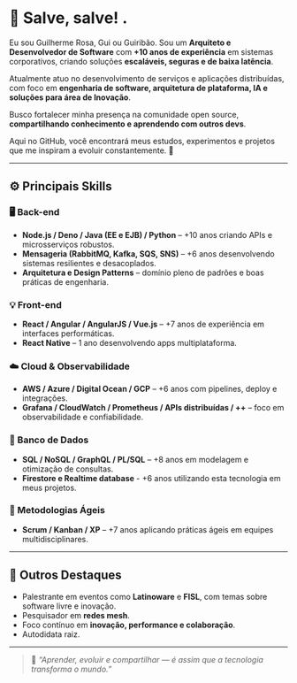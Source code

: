 # 👋 Salve, salve! .

Eu sou Guilherme Rosa, Gui ou Guiribão. Sou um **Arquiteto e Desenvolvedor de Software** com **+10 anos de experiência** em sistemas corporativos, criando soluções **escaláveis, seguras e de baixa latência**.  

Atualmente atuo no desenvolvimento de serviços e aplicações distribuídas, com foco em **engenharia de software, arquitetura de plataforma, IA e soluções para área de Inovação**.  

Busco fortalecer minha presença na comunidade open source, **compartilhando conhecimento e aprendendo com outros devs**.  

Aqui no GitHub, você encontrará meus estudos, experimentos e projetos que me inspiram a evoluir constantemente. 🚀  

---

## ⚙️ **Principais Skills**

### 🖥️ Back-end  
- **Node.js / Deno / Java (EE e EJB) / Python** – +10 anos criando APIs e microsserviços robustos.  
- **Mensageria (RabbitMQ, Kafka, SQS, SNS)** – +6 anos desenvolvendo sistemas resilientes e desacoplados.  
- **Arquitetura e Design Patterns** – domínio pleno de padrões e boas práticas de engenharia.  

### 💡 Front-end  
- **React / Angular / AngularJS / Vue.js** – +7 anos de experiência em interfaces performáticas.  
- **React Native** – 1 ano desenvolvendo apps multiplataforma.  

### ☁️ Cloud & Observabilidade  
- **AWS / Azure / Digital Ocean / GCP** – +6 anos com pipelines, deploy e integrações.  
- **Grafana / CloudWatch / Prometheus / APIs distribuídas / ++** – foco em observabilidade e confiabilidade.

### 🧩 Banco de Dados  
- **SQL / NoSQL / GraphQL / PL/SQL** – +8 anos em modelagem e otimização de consultas.
- **Firestore e Realtime database** - +6 anos utilizando esta tecnologia em meus projetos.

### 🧠 Metodologias Ágeis  
- **Scrum / Kanban / XP** – +7 anos aplicando práticas ágeis em equipes multidisciplinares.  

---

## 🎤 **Outros Destaques**
- Palestrante em eventos como **Latinoware** e **FISL**, com temas sobre software livre e inovação.  
- Pesquisador em **redes mesh**.  
- Foco contínuo em **inovação, performance e colaboração**.
- Autodidata raiz.

---

> 🌟 *“Aprender, evoluir e compartilhar — é assim que a tecnologia transforma o mundo.”*  

